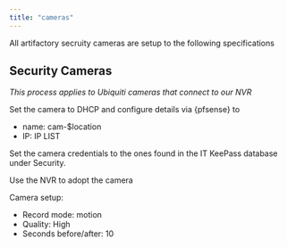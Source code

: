 ```yaml
---
title: "cameras"
---
```

All artifactory secruity cameras are setup to the following specifications

## Security Cameras

*This process applies to Ubiquiti cameras that connect to our NVR*

Set the camera to DHCP and configure details via {pfsense} to

-   name: cam-\$location
-   IP: IP LIST

Set the camera credentials to the ones found in the IT KeePass database under Security.

Use the NVR to adopt the camera

Camera setup:

-   Record mode: motion
-   Quality: High
-   Seconds before/after: 10
